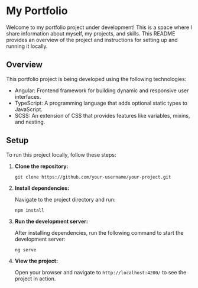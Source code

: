 # My Portfolio

Welcome to my portfolio project under development! This is a space where I share information about myself, my projects, and skills. This README provides an overview of the project and instructions for setting up and running it locally.

## Overview

This portfolio project is being developed using the following technologies:

- Angular: Frontend framework for building dynamic and responsive user interfaces.
- TypeScript: A programming language that adds optional static types to JavaScript.
- SCSS: An extension of CSS that provides features like variables, mixins, and nesting.

## Setup

To run this project locally, follow these steps:

1. **Clone the repository:**

   ```
   git clone https://github.com/your-username/your-project.git
   ```

2. **Install dependencies:**

   Navigate to the project directory and run:

   ```
   npm install
   ```

3. **Run the development server:**

   After installing dependencies, run the following command to start the development server:

   ```
   ng serve
   ```

4. **View the project:**

   Open your browser and navigate to `http://localhost:4200/` to see the project in action.
